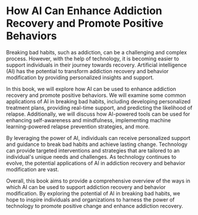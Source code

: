 How AI Can Enhance Addiction Recovery and Promote Positive Behaviors
==================================================================================

Breaking bad habits, such as addiction, can be a challenging and complex process. However, with the help of technology, it is becoming easier to support individuals in their journey towards recovery. Artificial intelligence (AI) has the potential to transform addiction recovery and behavior modification by providing personalized insights and support.

In this book, we will explore how AI can be used to enhance addiction recovery and promote positive behaviors. We will examine some common applications of AI in breaking bad habits, including developing personalized treatment plans, providing real-time support, and predicting the likelihood of relapse. Additionally, we will discuss how AI-powered tools can be used for enhancing self-awareness and mindfulness, implementing machine learning-powered relapse prevention strategies, and more.

By leveraging the power of AI, individuals can receive personalized support and guidance to break bad habits and achieve lasting change. Technology can provide targeted interventions and strategies that are tailored to an individual's unique needs and challenges. As technology continues to evolve, the potential applications of AI in addiction recovery and behavior modification are vast.

Overall, this book aims to provide a comprehensive overview of the ways in which AI can be used to support addiction recovery and behavior modification. By exploring the potential of AI in breaking bad habits, we hope to inspire individuals and organizations to harness the power of technology to promote positive change and enhance addiction recovery.
